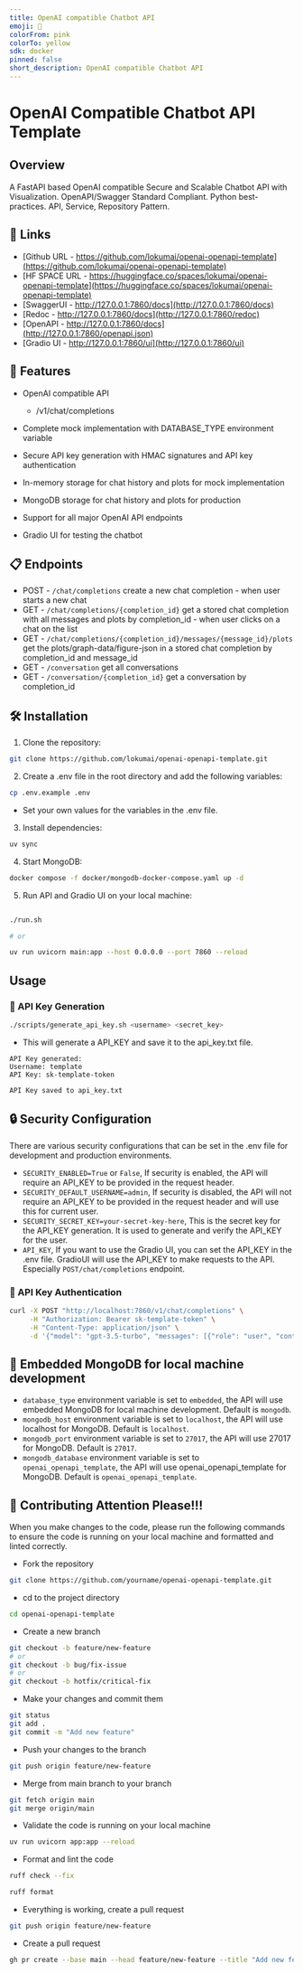 ```yaml
---
title: OpenAI compatible Chatbot API
emoji: 🤯
colorFrom: pink
colorTo: yellow
sdk: docker
pinned: false
short_description: OpenAI compatible Chatbot API
---
```


# OpenAI Compatible Chatbot API Template

## Overview
A FastAPI based OpenAI compatible Secure and Scalable Chatbot API with Visualization.
OpenAPI/Swagger Standard Compliant. Python best-practices. API, Service, Repository Pattern.


## 🔗 Links
* [Github URL - https://github.com/lokumai/openai-openapi-template](https://github.com/lokumai/openai-openapi-template)
* [HF SPACE URL - https://huggingface.co/spaces/lokumai/openai-openapi-template](https://huggingface.co/spaces/lokumai/openai-openapi-template)
* [SwaggerUI - http://127.0.0.1:7860/docs](http://127.0.0.1:7860/docs)
* [Redoc - http://127.0.0.1:7860/docs](http://127.0.0.1:7860/redoc)
* [OpenAPI - http://127.0.0.1:7860/docs](http://127.0.0.1:7860/openapi.json)
* [Gradio UI - http://127.0.0.1:7860/ui](http://127.0.0.1:7860/ui)


## 🚀 Features

- OpenAI compatible API 
     - /v1/chat/completions

- Complete mock implementation with DATABASE_TYPE environment variable
- Secure API key generation with HMAC signatures and API key authentication
- In-memory storage for chat history and plots for mock implementation
- MongoDB storage for chat history and plots for production
- Support for all major OpenAI API endpoints
- Gradio UI for testing the chatbot


## 📋 Endpoints
- POST    - `/chat/completions` create a new chat completion - when user starts a new chat
- GET     - `/chat/completions/{completion_id}` get a stored chat completion with all messages and plots by completion_id - when user clicks on a chat on the list
- GET     - `/chat/completions/{completion_id}/messages/{message_id}/plots` get the plots/graph-data/figure-json in a stored chat completion by completion_id and message_id
- GET     - `/conversation` get all conversations
- GET     - `/conversation/{completion_id}` get a conversation by completion_id


## 🛠️ Installation

1. Clone the repository:
```bash
git clone https://github.com/lokumai/openai-openapi-template.git
```

2. Create a .env file in the root directory and add the following variables:
```bash
cp .env.example .env
```
* Set your own values for the variables in the .env file.

3. Install dependencies:
```bash
uv sync
```

4. Start MongoDB:
```bash
docker compose -f docker/mongodb-docker-compose.yaml up -d
```

5. Run API and Gradio UI on your local machine:
```bash

./run.sh

# or

uv run uvicorn main:app --host 0.0.0.0 --port 7860 --reload
```

## Usage

### 🔑 API Key Generation

```bash
./scripts/generate_api_key.sh <username> <secret_key>
```

* This will generate a API_KEY and save it to the api_key.txt file.
```plaintext
API Key generated:
Username: template
API Key: sk-template-token

API Key saved to api_key.txt
```

## 🔒 Security Configuration
There are various security configurations that can be set in the .env file for development and production environments.

- `SECURITY_ENABLED=True` or `False`, If security is enabled, the API will require an API_KEY to be provided in the request header.
- `SECURITY_DEFAULT_USERNAME=admin`, If security is disabled, the API will not require an API_KEY to be provided in the request header and will use this for current user.
- `SECURITY_SECRET_KEY=your-secret-key-here`, This is the secret key for the API_KEY generation. It is used to generate and verify the API_KEY for the user.
- `API_KEY`, If you want to use the Gradio UI, you can set the API_KEY in the .env file. GradioUI will use the API_KEY to make requests to the API. Especially `POST/chat/completions` endpoint.

### 🔑 API Key Authentication

```bash
curl -X POST "http://localhost:7860/v1/chat/completions" \
     -H "Authorization: Bearer sk-template-token" \
     -H "Content-Type: application/json" \
     -d '{"model": "gpt-3.5-turbo", "messages": [{"role": "user", "content": "Hello!"}]}'
```

## 💾 Embedded MongoDB for local machine development

* `database_type` environment variable is set to `embedded`, the API will use embedded MongoDB for local machine development. Default is `mongodb`.
* `mongodb_host` environment variable is set to `localhost`, the API will use localhost for MongoDB. Default is `localhost`.
* `mongodb_port` environment variable is set to `27017`, the API will use 27017 for MongoDB. Default is `27017`.
* `mongodb_database` environment variable is set to `openai_openapi_template`, the API will use openai_openapi_template for MongoDB. Default is `openai_openapi_template`.


## 🤝 Contributing  Attention Please!!!
When you make changes to the code, please run the following commands to ensure the code is running on your local machine and formatted and linted correctly.

* Fork the repository
```bash
git clone https://github.com/yourname/openai-openapi-template.git
```

* cd to the project directory
```bash
cd openai-openapi-template
```

* Create a new branch
```bash
git checkout -b feature/new-feature
# or
git checkout -b bug/fix-issue
# or
git checkout -b hotfix/critical-fix
```

* Make your changes and commit them
```bash
git status
git add .
git commit -m "Add new feature"
```

* Push your changes to the branch
```bash
git push origin feature/new-feature
```

* Merge from main branch to your branch
```bash
git fetch origin main
git merge origin/main
```

* Validate the code is running on your local machine
```bash
uv run uvicorn app:app --reload
```

* Format and lint the code
```bash
ruff check --fix
```

```bash
ruff format
```

* Everything is working, create a pull request
```bash
git push origin feature/new-feature
```

* Create a pull request
```bash
gh pr create --base main --head feature/new-feature --title "Add new feature" --body "This PR adds a new feature to the project"
```
